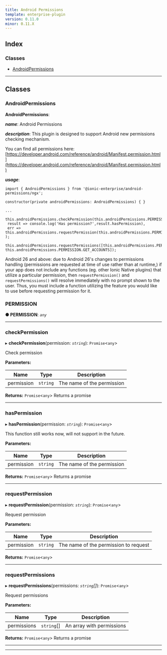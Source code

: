 ```yaml
---
title: Android Permissions
template: enterprise-plugin
version: 0.11.0
minor: 0.11.X
---
```


<native-ent-install plugin-id="android-permissions" variables=""></native-ent-install>

## Index

### Classes

* [AndroidPermissions](#androidpermissions)

---

## Classes

<a id="androidpermissions"></a>

###  AndroidPermissions

**AndroidPermissions**: 

*__name__*: Android Permissions

*__description__*: This plugin is designed to support Android new permissions checking mechanism.

You can find all permissions here: [https://developer.android.com/reference/android/Manifest.permission.html](https://developer.android.com/reference/android/Manifest.permission.html)

*__usage__*:
 ```
import { AndroidPermissions } from '@ionic-enterprise/android-permissions/ngx';

constructor(private androidPermissions: AndroidPermissions) { }

...

this.androidPermissions.checkPermission(this.androidPermissions.PERMISSION.CAMERA).then(
  result => console.log('Has permission?',result.hasPermission),
  err => this.androidPermissions.requestPermission(this.androidPermissions.PERMISSION.CAMERA)
);

this.androidPermissions.requestPermissions([this.androidPermissions.PERMISSION.CAMERA, this.androidPermissions.PERMISSION.GET_ACCOUNTS]);

```

Android 26 and above: due to Android 26's changes to permissions handling (permissions are requested at time of use rather than at runtime,) if your app does not include any functions (eg. other Ionic Native plugins) that utilize a particular permission, then `requestPermission()` and `requestPermissions()` will resolve immediately with no prompt shown to the user. Thus, you must include a function utilizing the feature you would like to use before requesting permission for it.

<a id="androidpermissions.permission"></a>

###  PERMISSION

**● PERMISSION**: *`any`*

___
<a id="androidpermissions.checkpermission"></a>

###  checkPermission

▸ **checkPermission**(permission: *`string`*): `Promise`<`any`>

Check permission

**Parameters:**

| Name | Type | Description |
| ------ | ------ | ------ |
| permission | `string` |  The name of the permission |

**Returns:** `Promise`<`any`>
Returns a promise

___
<a id="androidpermissions.haspermission"></a>

###  hasPermission

▸ **hasPermission**(permission: *`string`*): `Promise`<`any`>

This function still works now, will not support in the future.

**Parameters:**

| Name | Type | Description |
| ------ | ------ | ------ |
| permission | `string` |  The name of the permission |

**Returns:** `Promise`<`any`>
Returns a promise

___
<a id="androidpermissions.requestpermission"></a>

###  requestPermission

▸ **requestPermission**(permission: *`string`*): `Promise`<`any`>

Request permission

**Parameters:**

| Name | Type | Description |
| ------ | ------ | ------ |
| permission | `string` |  The name of the permission to request |

**Returns:** `Promise`<`any`>

___
<a id="androidpermissions.requestpermissions"></a>

###  requestPermissions

▸ **requestPermissions**(permissions: *`string`[]*): `Promise`<`any`>

Request permissions

**Parameters:**

| Name | Type | Description |
| ------ | ------ | ------ |
| permissions | `string`[] |  An array with permissions |

**Returns:** `Promise`<`any`>
Returns a promise

___

___

